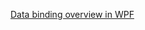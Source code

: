 [Data binding overview in WPF](https://docs.microsoft.com/de-de/dotnet/desktop-wpf/data/data-binding-overview?redirectedfrom=MSDN)  